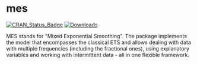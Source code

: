 # mes
[![CRAN_Status_Badge](http://www.r-pkg.org/badges/version/mes)](https://cran.r-project.org/package=mes)
[![Downloads](http://cranlogs.r-pkg.org/badges/mes)](https://cran.r-project.org/package=mes)

MES stands for "Mixed Exponential Smoothing". The package implements the model that encompasses the classical ETS and allows dealing with data with multiple frequencies (including the fractional ones), using explanatory variables and working with intermittent data - all in one flexible framework.
